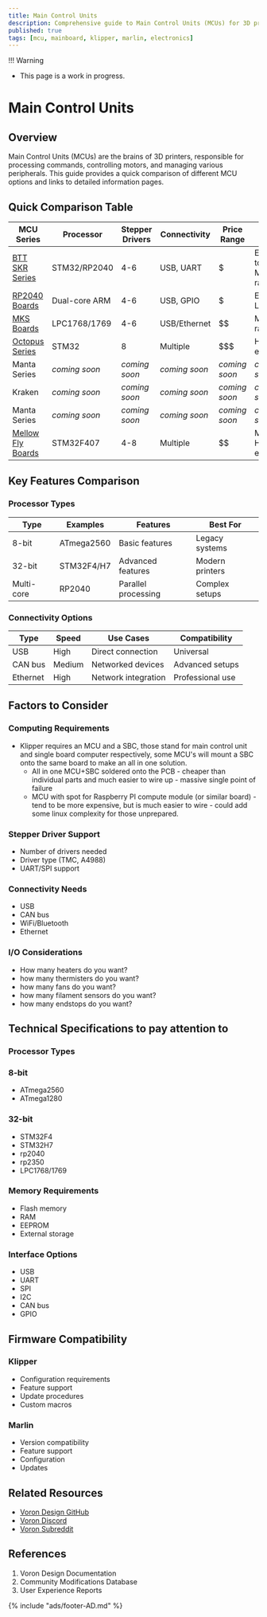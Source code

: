 ```yaml
---
title: Main Control Units
description: Comprehensive guide to Main Control Units (MCUs) for 3D printers, including features, specifications, and compatibility
published: true
tags: [mcu, mainboard, klipper, marlin, electronics]
---
```


!!! Warning
   - This page is a work in progress.

# Main Control Units

## Overview
Main Control Units (MCUs) are the brains of 3D printers, responsible for processing commands, controlling motors, and managing various peripherals. This guide provides a quick comparison of different MCU options and links to detailed information pages.

## Quick Comparison Table

| MCU Series | Processor | Stepper Drivers | Connectivity | Price Range | Best For | 
|------------|-----------|-----------------|--------------|-------------|-----------|
| [BTT SKR Series](./btt-skr.md) | STM32/RP2040 | 4-6 | USB, UART | $ | Entry to Mid-range |
| [RP2040 Boards](./rp2040-boards.md) | Dual-core ARM | 4-6 | USB, GPIO | $ | Entry Level |
| [MKS Boards](./mks.md) | LPC1768/1769 | 4-6 | USB/Ethernet | $$ | Mid-range |
| [Octopus Series](./octopus.md) | STM32 | 8 | Multiple | $$$ | High-end |
| Manta Series | *coming soon* | *coming soon* | *coming soon* | *coming soon* | *coming soon* |
| Kraken | *coming soon* | *coming soon* | *coming soon* | *coming soon* | *coming soon* |
| Manta Series | *coming soon* | *coming soon* | *coming soon* | *coming soon* | *coming soon* |
| [Mellow Fly Boards](./mellow-fly.md) | STM32F407 | 4-8 | Multiple | $$ | Mid to High-end |


## Key Features Comparison

### Processor Types
| Type | Examples | Features | Best For |
|------|----------|----------|-----------|
| 8-bit | ATmega2560 | Basic features | Legacy systems |
| 32-bit | STM32F4/H7 | Advanced features | Modern printers |
| Multi-core | RP2040 | Parallel processing | Complex setups |

### Connectivity Options
| Type | Speed | Use Cases | Compatibility |
|------|-------|-----------|---------------|
| USB | High | Direct connection | Universal |
| CAN bus | Medium | Networked devices | Advanced setups |
| Ethernet | High | Network integration | Professional use |


## Factors to Consider


### **Computing Requirements**
   - Klipper requires an MCU and a SBC, those stand for main control unit and single board computer respectively, some MCU's will mount a SBC onto the same board to make an all in one solution. 
     - All in one MCU+SBC soldered onto the PCB - cheaper than individual parts and much easier to wire up - massive single point of failure
     - MCU with spot for Raspberry PI compute module (or similar board) - tend to be more expensive, but is much easier to wire - could add some linux complexity for those unprepared.


### **Stepper Driver Support**
   - Number of drivers needed
   - Driver type (TMC, A4988)
   - UART/SPI support


### **Connectivity Needs**
   - USB
   - CAN bus
   - WiFi/Bluetooth
   - Ethernet


### **I/O Considerations**
   - How many heaters do you want?
   - how many thermisters do you want?
   - how many fans do you want?
   - how many filament sensors do you want?
   - how many endstops do you want?


## Technical Specifications to pay attention to


### **Processor Types**
### 8-bit
  - ATmega2560
  - ATmega1280
### 32-bit
  - STM32F4
  - STM32H7
  - rp2040
  - rp2350
  - LPC1768/1769


### Memory Requirements
- Flash memory
- RAM
- EEPROM
- External storage


### Interface Options
- USB
- UART
- SPI
- I2C
- CAN bus
- GPIO


## Firmware Compatibility


### Klipper
- Configuration requirements
- Feature support
- Update procedures
- Custom macros


### Marlin
- Version compatibility
- Feature support
- Configuration
- Updates


## Related Resources
- [Voron Design GitHub](https://github.com/VoronDesign)
- [Voron Discord](https://discord.gg/voron)
- [Voron Subreddit](https://www.reddit.com/r/voroncorexy)


## References
1. Voron Design Documentation
2. Community Modifications Database
3. User Experience Reports


{% include "ads/footer-AD.md" %}

